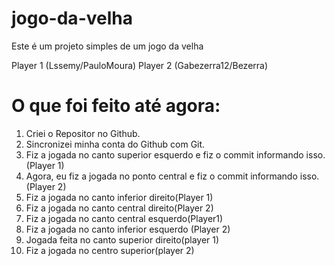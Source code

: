 # jogo-da-velha

Este é um projeto simples de um jogo da velha

Player 1 (Lssemy/PauloMoura)
Player 2 (Gabezerra12/Bezerra)
# O que foi feito até agora:


1. Criei o Repositor no Github.
2. Sincronizei minha conta do Github com Git.
3. Fiz a jogada no canto superior esquerdo e fiz o commit informando isso. (Player 1)
4. Agora, eu fiz a jogada no ponto central e fiz o commit informando isso. (Player 2)
5. Fiz a jogada no canto inferior direito(Player 1)
6. Fiz a jogada no canto central direito(Player 2)
7. Fiz a jogada no canto central esquerdo(Player1)
8. Fiz a jogada no canto inferior esquerdo (Player 2)
9. Jogada feita no canto superior direito(player 1)
10. Fiz a jogada no centro superior(player 2)